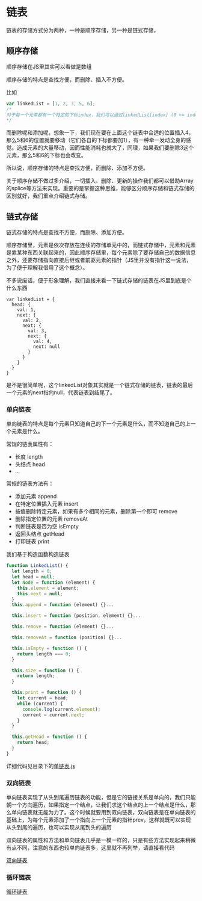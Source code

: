# 链表
链表的存储方式分为两种，一种是顺序存储，另一种是链式存储，

## 顺序存储
顺序存储在JS里其实可以看做是数组

顺序存储的特点是查找方便，而删除、插入不方便。

比如
```js
var linkedList = [1, 2, 3, 5, 6]; 
/*
对于每一个元素都有一个特定的下标index，我们可以通过linkedList[index] (0 <= index < length)，来直接访问任意一个元素。
*/
```

而删除呢和添加呢，想象一下，我们现在要在上面这个链表中合适的位置插入4，那么5和6的位置就要移动（它们各自的下标都要加1），有一种牵一发动全身的感觉。造成元素的大量移动，因而性能消耗也就大了，同理，如果我们要删除3这个元素，那么5和6的下标也会改变。

所以说，顺序存储的特点是查找方便，而删除、添加不方便。

关于顺序存储不做过多介绍，一切插入、删除、更新的操作我们都可以借助Array的splice等方法来实现。重要的是掌握这种思维，能够区分顺序存储和链式存储的区别就好，我们重点介绍链式存储。
## 链式存储
链式存储的特点是查找不方便，而删除、添加方便。

顺序存储里，元素是依次存放在连续的存储单元中的，而链式存储中，元素和元素是靠某种东西关联起来的，因此顺序存储里，每个元素除了要存储自己的数据信息之外，还要存储指向直接后继或者前驱元素的指针（JS里并没有指针这一说法，为了便于理解我借用了这个概念）。

不多说废话，便于形象理解，我们直接来看一下链式存储的链表在JS里到底是个什么东西

```JS
var linkedList = {
  head: {
    val: 1,
    next: {
      val: 2,
      next: {
        val: 3,
        next: {
          val: 4,
          next: null
        }
      }
    }
  }
}
```

是不是很简单呢，这个linkedList对象其实就是一个链式存储的链表，链表的最后一个元素的next指向null，代表链表到结尾了。

### 单向链表
单向链表的特点是每个元素只知道自己的下一个元素是什么，而不知道自己的上一个元素是什么。

常规的链表属性有：
- 长度 length
- 头结点 head
- ...

常规的链表方法有：
- 添加元素 append
- 在特定位置插入元素 insert
- 按值删除特定元素，如果有多个相同的元素，删除第一个即可 remove
- 删除指定位置的元素 removeAt
- 判断链表是否为空 isEmpty
- 返回头结点 getHead
- 打印链表 print

我们基于构造函数构造链表

```js
function LinkedList() {
  let length = 0;
  let head = null;
  let Node = function (element) {
    this.element = element;
    this.next = null;
  }
  this.append = function (element) {}...

  this.insert = function (position, element) {}...

  this.remove = function (element) {}...

  this.removeAt = function (position) {}...

  this.isEmpty = function () {
    return length === 0;
  }

  this.size = function () {
    return length;
  }

  this.print = function () {
    let current = head;
    while (current) {
      console.log(current.element);
      current = current.next;
    }
  }

  this.getHead = function () {
    return head;
  }
}
```
详细代码见目录下的[单链表.js](https://github.com/zDaoYang/Data-Structures-and-Algorithms-By-JavaScript/blob/master/%E9%93%BE%E8%A1%A8/%E5%8D%95%E9%93%BE%E8%A1%A8.js)

### 双向链表
单向链表实现了从头到尾遍历链表的功能，但是它的链接关系是单向的，我们只能朝一个方向遍历，如果指定一个结点，让我们求这个结点的上一个结点是什么，那么单向链表就无能为力了。这个时候就要用到双向链表，双向链表是在单向链表的基础上，为每个元素添加了一个指向上一个元素的指针prev，这样就既可以实现从头到尾的遍历，也可以实现从尾到头的遍历

双向链表的属性和方法和单向链表几乎是一模一样的，只是有些方法实现起来稍微有点不同，注意的东西也较单向链表多，这里就不再列举，请直接看代码


[双向链表](https://github.com/zDaoYang/Data-Structures-and-Algorithms-By-JavaScript/blob/master/%E9%93%BE%E8%A1%A8/%E5%8F%8C%E5%90%91%E9%93%BE%E8%A1%A8.js)

### 循环链表



[循环链表](https://github.com/zDaoYang/Data-Structures-and-Algorithms-By-JavaScript/blob/master/%E9%93%BE%E8%A1%A8/%E5%BE%AA%E7%8E%AF%E9%93%BE%E8%A1%A8.js)
